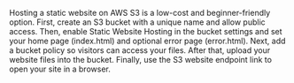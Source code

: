 Hosting a static website on AWS S3 is a low-cost and beginner-friendly option. First, create an S3 bucket with a unique name and allow public access. Then, enable Static Website Hosting in the bucket settings and set your home page (index.html) and optional error page (error.html). Next, add a bucket policy so visitors can access your files. After that, upload your website files into the bucket. Finally, use the S3 website endpoint link to open your site in a browser.
